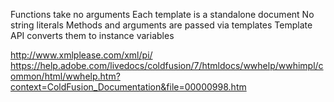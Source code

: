 Functions take no arguments
Each template is a standalone document
No string literals
Methods and arguments are passed via templates
Template API converts them to instance variables

http://www.xmlplease.com/xml/pi/
https://help.adobe.com/livedocs/coldfusion/7/htmldocs/wwhelp/wwhimpl/common/html/wwhelp.htm?context=ColdFusion_Documentation&file=00000998.htm
